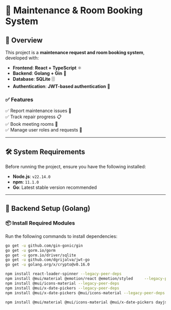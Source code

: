 # 🏢 Maintenance & Room Booking System  

## 📌 Overview  
This project is a **maintenance request and room booking system**, developed with:  
- **Frontend**: **React + TypeScript** ⚛️  
- **Backend**: **Golang + Gin** 🦫  
- **Database**: **SQLite** 🗄️  
- **Authentication**: **JWT-based authentication** 🔐  

### ✅ Features  
✅ Report maintenance issues 🚧  
✅ Track repair progress 📋  
✅ Book meeting rooms 🏢  
✅ Manage user roles and requests 🔄  

---

## 🛠️ System Requirements  
Before running the project, ensure you have the following installed:  

- **Node.js**: `v22.14.0`  
- **npm**: `11.1.0`  
- **Go**: Latest stable version recommended  

---

## 🚀 Backend Setup (Golang)  

### 📦 Install Required Modules  
Run the following commands to install dependencies:  

```sh
go get -u github.com/gin-gonic/gin
go get -u gorm.io/gorm
go get -u gorm.io/driver/sqlite
go get -u github.com/dgrijalva/jwt-go
go get -u golang.org/x/crypto@v0.16.0

npm install react-loader-spinner --legacy-peer-deps
npm install @mui/material @emotion/react @emotion/styled     --legacy-peer-deps
npm install @mui/icons-material --legacy-peer-deps
npm install @mui/x-date-pickers --legacy-peer-deps
npm install @mui/x-date-pickers @mui/icons-material --legacy-peer-deps

npm install @mui/material @mui/icons-material @mui/x-date-pickers dayjs @mui/x-date-pickers-pro --legacy-peer-deps


